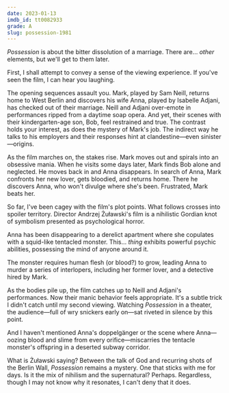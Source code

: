 ```yaml
---
date: 2023-01-13
imdb_id: tt0082933
grade: A
slug: possession-1981
---
```


_Possession_ is about the bitter dissolution of a marriage. There are… _other_ elements, but we'll get to them later.

<!-- end -->

First, I shall attempt to convey a sense of the viewing experience. If you've seen the film, I can hear you laughing.

The opening sequences assault you. Mark, played by Sam Neill, returns home to West Berlin and discovers his wife Anna, played by Isabelle Adjani, has checked out of their marriage. Neill and Adjani over-emote in performances ripped from a daytime soap opera. And yet, their scenes with their kindergarten-age son, Bob, feel restrained and true. The contrast holds your interest, as does the mystery of Mark's job. The indirect way he talks to his employers and their responses hint at clandestine—even sinister—origins.

As the film marches on, the stakes rise. Mark moves out and spirals into an obsessive mania. When he visits some days later, Mark finds Bob alone and neglected. He moves back in and Anna disappears. In search of Anna, Mark confronts her new lover, gets bloodied, and returns home. There he discovers Anna, who won't divulge where she's been. Frustrated, Mark beats her.

So far, I've been cagey with the film's plot points. What follows crosses into spoiler territory. Director Andrzej Żuławski's film is a nihilistic Gordian knot of symbolism presented as psychological horror.

Anna has been disappearing to a derelict apartment where she copulates with a squid-like tentacled monster. This… _thing_ exhibits powerful psychic abilities, possessing the mind of anyone around it.

The monster requires human flesh (or blood?) to grow, leading Anna to murder a series of interlopers, including her former lover, and a detective hired by Mark.

As the bodies pile up, the film catches up to Neill and Adjani's performances. Now their manic behavior feels appropriate. It's a subtle trick I didn't catch until my second viewing. Watching _Possession_ in a theater, the audience—full of wry snickers early on—sat riveted in silence by this point.

And I haven't mentioned Anna's doppelgänger or the scene where Anna—oozing blood and slime from every orifice—miscarries the tentacle monster's offspring in a deserted subway corridor.

What is Żuławski saying? Between the talk of God and recurring shots of the Berlin Wall, _Possession_ remains a mystery. One that sticks with me for days. Is it the mix of nihilism and the supernatural? Perhaps. Regardless, though I may not know why it resonates, I can't deny that it does.
